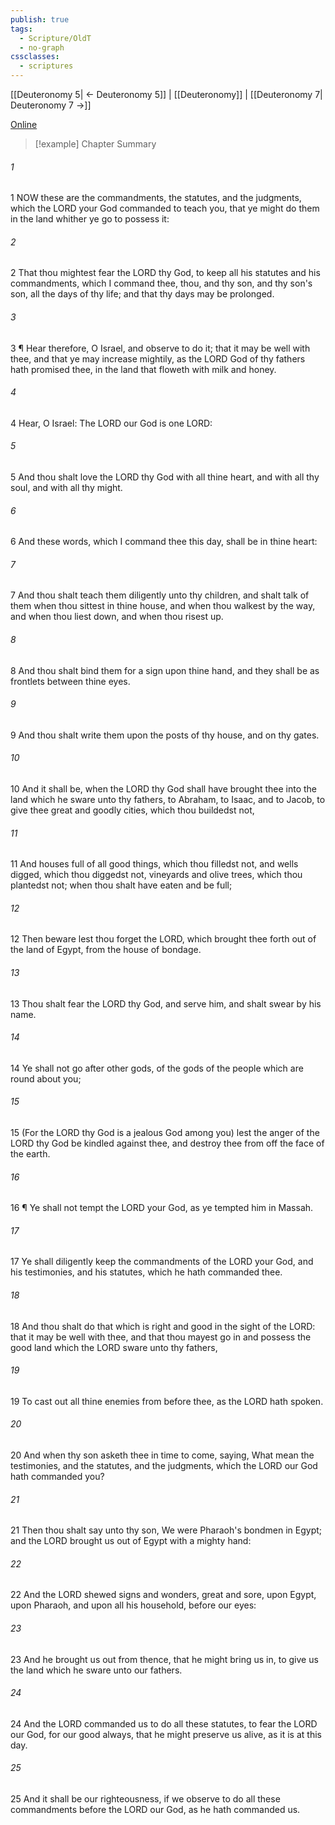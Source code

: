 ```yaml
---
publish: true
tags:
  - Scripture/OldT
  - no-graph
cssclasses:
  - scriptures
---
```

[[Deuteronomy 5| ← Deuteronomy 5]] | [[Deuteronomy]] | [[Deuteronomy 7| Deuteronomy 7 →]]

[Online](https://churchofjesuschrist.org/study/scriptures/ot/deut/6?lang=eng)

>[!example] Chapter Summary
>
###### 1
1 NOW these are the commandments, the statutes, and the judgments, which the LORD your God commanded to teach you, that ye might do them in the land whither ye go to possess it:
###### 2
2 That thou mightest fear the LORD thy God, to keep all his statutes and his commandments, which I command thee, thou, and thy son, and thy son's son, all the days of thy life; and that thy days may be prolonged.
###### 3
3 ¶ Hear therefore, O Israel, and observe to do it; that it may be well with thee, and that ye may increase mightily, as the LORD God of thy fathers hath promised thee, in the land that floweth with milk and honey.
###### 4
4 Hear, O Israel: The LORD our God is one LORD:
###### 5
5 And thou shalt love the LORD thy God with all thine heart, and with all thy soul, and with all thy might.
###### 6
6 And these words, which I command thee this day, shall be in thine heart:
###### 7
7 And thou shalt teach them diligently unto thy children, and shalt talk of them when thou sittest in thine house, and when thou walkest by the way, and when thou liest down, and when thou risest up.
###### 8
8 And thou shalt bind them for a sign upon thine hand, and they shall be as frontlets between thine eyes.
###### 9
9 And thou shalt write them upon the posts of thy house, and on thy gates.
###### 10
10 And it shall be, when the LORD thy God shall have brought thee into the land which he sware unto thy fathers, to Abraham, to Isaac, and to Jacob, to give thee great and goodly cities, which thou buildedst not,
###### 11
11 And houses full of all good things, which thou filledst not, and wells digged, which thou diggedst not, vineyards and olive trees, which thou plantedst not; when thou shalt have eaten and be full;
###### 12
12 Then beware lest thou forget the LORD, which brought thee forth out of the land of Egypt, from the house of bondage.
###### 13
13 Thou shalt fear the LORD thy God, and serve him, and shalt swear by his name.
###### 14
14 Ye shall not go after other gods, of the gods of the people which are round about you;
###### 15
15 (For the LORD thy God is a jealous God among you) lest the anger of the LORD thy God be kindled against thee, and destroy thee from off the face of the earth.
###### 16
16 ¶ Ye shall not tempt the LORD your God, as ye tempted him in Massah.
###### 17
17 Ye shall diligently keep the commandments of the LORD your God, and his testimonies, and his statutes, which he hath commanded thee.
###### 18
18 And thou shalt do that which is right and good in the sight of the LORD: that it may be well with thee, and that thou mayest go in and possess the good land which the LORD sware unto thy fathers,
###### 19
19 To cast out all thine enemies from before thee, as the LORD hath spoken.
###### 20
20 And when thy son asketh thee in time to come, saying, What mean the testimonies, and the statutes, and the judgments, which the LORD our God hath commanded you?
###### 21
21 Then thou shalt say unto thy son, We were Pharaoh's bondmen in Egypt; and the LORD brought us out of Egypt with a mighty hand:
###### 22
22 And the LORD shewed signs and wonders, great and sore, upon Egypt, upon Pharaoh, and upon all his household, before our eyes:
###### 23
23 And he brought us out from thence, that he might bring us in, to give us the land which he sware unto our fathers.
###### 24
24 And the LORD commanded us to do all these statutes, to fear the LORD our God, for our good always, that he might preserve us alive, as it is at this day.
###### 25
25 And it shall be our righteousness, if we observe to do all these commandments before the LORD our God, as he hath commanded us.



